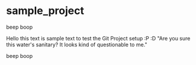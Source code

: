 # sample_project
beep boop

Hello this text is sample text to test the Git Project setup :P :D 
"Are you sure this water's sanitary? It looks kind of questionable to me."

beep boop
